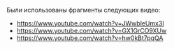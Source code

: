 Были использованы фрагменты следующих видео:
* https://www.youtube.com/watch?v=JWwbleUmx3I
* https://www.youtube.com/watch?v=GX1GrCO9XUw
* https://www.youtube.com/watch?v=hw0kBt7pqQA
